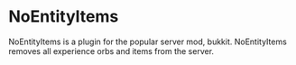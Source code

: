 NoEntityItems
=============

NoEntityItems is a plugin for the popular server mod, bukkit. NoEntityItems removes all experience orbs and items from the server.

